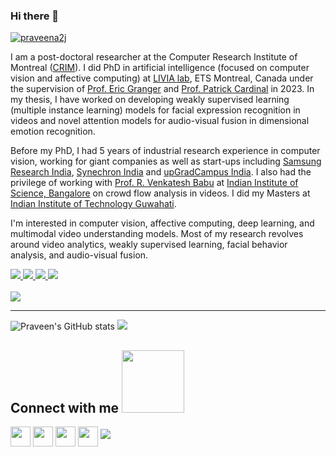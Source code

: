 ### Hi there 👋

[![praveena2j](https://readme-typing-svg.demolab.com?font=Roboto&duration=1500&pause=100&color=3081F7&vCenter=true&multiline=true&width=435&height=70&lines=I+am+Praveen;AI+Researcher)](https://github.com/praveena2j)

 <p>I am a post-doctoral researcher at the Computer Research Institute of Montreal (<a href="https://www.crim.ca/en/">CRIM</a>). I did PhD in artificial intelligence (focused on computer vision and affective computing) at <a href="https://liviamtl.ca/">LIVIA lab</a>, ETS Montreal, Canada under the supervision of <a href="https://www.etsmtl.ca/en/research/professors/egranger">Prof. Eric Granger</a> and <a href="https://www.etsmtl.ca/en/research/professors/pcardinal">Prof. Patrick Cardinal</a> in 2023. In my thesis, I have worked on developing weakly supervised learning (multiple instance learning) models for facial expression recognition in videos and novel attention models for audio-visual fusion in dimensional emotion recognition.
</p>
<p> Before my PhD, I had 5 years of industrial research experience in computer vision, working for giant companies as well as start-ups including <a href="https://research.samsung.com/sri-b">Samsung Research India</a>, <a href="https://www.synechron.com/">Synechron India</a> and <a href="https://upgradcampus.com/">upGradCampus India</a>. I also had the privilege of working with <a href="http://cds.iisc.ac.in/faculty/venky/">Prof. R. Venkatesh Babu</a> at <a href="https://iisc.ac.in/">Indian Institute of Science, Bangalore</a> on crowd flow analysis in videos. I did my Masters at <a href="https://www.iitg.ac.in/">Indian Institute of Technology Guwahati</a>.
              </p>
 <p>
                I'm interested in computer vision, affective computing, deep learning, and multimodal video understanding models. Most of my research revolves around video analytics, weakly supervised learning, facial behavior analysis, and audio-visual fusion. 
              </p>

<p>

<!-- <a href="">
    <img src="https://img.shields.io/badge/Homepage-blue??&style=flat-square&logo=google-chrome&logoColor=white">
</a> -->

<a href="https://www.scopus.com/authid/detail.uri?authorId=58337436600">
    <img src="https://img.shields.io/badge/Scopus-%23E9711C.svg?&style=flat-square&logo=scopus&logoColor=white">
</a>
<a href="https://scholar.google.com/citations?user=hOWAkqkAAAAJ">
    <img src="https://img.shields.io/badge/Google%20Scholar-%234285F4.svg?&style=flat-square&logo=google-scholar&logoColor=white">
</a>
<a href="https://orcid.org/0000-0002-4698-9198">
    <img src="https://img.shields.io/badge/ORCID-0000--0002--4698--9198-green.svg?&style=flat-square&logo=orcid&logoColor=white">
</a>
<a href="https://www.researchgate.net/profile/Gnana-Praveen-Rajasekhar">
    <img src="https://img.shields.io/badge/Research%20Gate-%234285F4.svg?&style=flat-square&logo=google-scholar&logoColor=white">
</a>

<br />

<!-- <a href="https://github.com/praveena2j">
    <img src="https://github-stats-alpha.vercel.app/api?username=praveena2j&cc=3081F7&tc=FFFFFF&ic=FFFFFF&bc=FFFFFF">
<!--     <img src="https://github-stats-alpha.vercel.app/api?username=DmitryRyumin&cc=0C0F19&tc=DBDBDB&ic=fff&bc=0000"> --></a>

<br />

<img src="https://komarev.com/ghpvc/?username=praveena2j&style=flat-square">

</p>

---

![Praveen's GitHub stats](https://github-readme-stats.vercel.app/api?username=praveena2j&theme=gotham&show_icons=true&count_private=true&include_all_commits=true)
![](https://github-profile-summary-cards.vercel.app/api/cards/profile-details?username=praveena2j&theme=2077&count_private=true&include_all_commits=true)

<h2> Connect with me <img src='https://raw.githubusercontent.com/ShahriarShafin/ShahriarShafin/main/Assets/handshake.gif' width="100px"> </h2>
<a href = 'https://www.linkedin.com/in/gnanapraveen'> <img width = '32px' align= 'center' src="https://raw.githubusercontent.com/rahulbanerjee26/githubAboutMeGenerator/main/icons/linked-in-alt.svg"/></a> 
<a href = 'https://www.twitter.com/GnanaPraveenR'> <img width = '32px' align= 'center' src="https://raw.githubusercontent.com/rahulbanerjee26/githubAboutMeGenerator/main/icons/twitter.svg"/></a> 
<a href = 'http://praveena2j.github.io'> <img width = '32px' align= 'center' src="https://raw.githubusercontent.com/rahulbanerjee26/githubAboutMeGenerator/main/icons/portfolio.png"/></a> 
<a href = 'https://www.github.com/praveena2j'> <img width = '32px' align= 'center' src="https://raw.githubusercontent.com/rahulbanerjee26/githubAboutMeGenerator/main/icons/github.svg"/></a>
<a href="mailto:praveenrgp1988@gmail.com"> <img src="https://img.shields.io/badge/-Email-red?style=flat-square&logo=gmail&logoColor=white"> </a>



